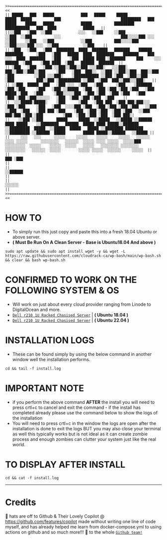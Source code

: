 ```
>>======================================================================================================================================================================================================================================================================<<
|| █████   ███   █████            ███   █████     █████                           █████  █████          ███                           █████████   ███   █████    █████   █████            █████          █████████           ███████████   ███  ████            █████   ||
||░░███   ░███  ░░███            ░░░   ░░███     ░░███                           ░░███  ░░███          ░░░                           ███░░░░░███ ░░░   ░░███    ░░███   ░░███            ░░███          ███░░░░░███         ░░███░░░░░███ ░░░  ░░███           ░░███    ||
|| ░███   ░███   ░███  ████████  ████  ███████   ███████    ██████  ████████      ░███   ░███   █████  ████  ████████    ███████    ███     ░░░  ████  ███████   ░███    ░███  █████ ████ ░███████     ███     ░░░   ██████  ░███    ░███ ████  ░███   ██████  ███████  ||
|| ░███   ░███   ░███ ░░███░░███░░███ ░░░███░   ░░░███░    ███░░███░░███░░███     ░███   ░███  ███░░  ░░███ ░░███░░███  ███░░███   ░███         ░░███ ░░░███░    ░███████████ ░░███ ░███  ░███░░███   ░███          ███░░███ ░██████████ ░░███  ░███  ███░░███░░░███░   ||
|| ░░███  █████  ███   ░███ ░░░  ░███   ░███      ░███    ░███████  ░███ ░███     ░███   ░███ ░░█████  ░███  ░███ ░███ ░███ ░███   ░███    █████ ░███   ░███     ░███░░░░░███  ░███ ░███  ░███ ░███   ░███         ░███ ░███ ░███░░░░░░   ░███  ░███ ░███ ░███  ░███    ||
||  ░░░█████░█████░    ░███      ░███   ░███ ███  ░███ ███░███░░░   ░███ ░███     ░███   ░███  ░░░░███ ░███  ░███ ░███ ░███ ░███   ░░███  ░░███  ░███   ░███ ███ ░███    ░███  ░███ ░███  ░███ ░███   ░░███     ███░███ ░███ ░███         ░███  ░███ ░███ ░███  ░███ ███||
||    ░░███ ░░███      █████     █████  ░░█████   ░░█████ ░░██████  ████ █████    ░░████████   ██████  █████ ████ █████░░███████    ░░█████████  █████  ░░█████  █████   █████ ░░████████ ████████     ░░█████████ ░░██████  █████        █████ █████░░██████   ░░█████ ||
||     ░░░   ░░░      ░░░░░     ░░░░░    ░░░░░     ░░░░░   ░░░░░░  ░░░░ ░░░░░      ░░░░░░░░   ░░░░░░  ░░░░░ ░░░░ ░░░░░  ░░░░░███     ░░░░░░░░░  ░░░░░    ░░░░░  ░░░░░   ░░░░░   ░░░░░░░░ ░░░░░░░░       ░░░░░░░░░   ░░░░░░  ░░░░░        ░░░░░ ░░░░░  ░░░░░░     ░░░░░  ||
||                                                                                                                      ███ ░███                                                                                                                                        ||
||                                                                                                                     ░░██████                                                                                                                                         ||
||                                                                                                                      ░░░░░░                                                                                                                                          ||
>>======================================================================================================================================================================================================================================================================<<
```
# HOW TO
- To simply run this just copy and paste this into a fresh 18.04 Ubuntu or above server.
- **( Must Be Run On A Clean Server - Base is Ubuntu18.04 And above )**
```shell
sudo apt update && sudo apt install wget -y && wget -L https://raw.githubusercontent.com/cloudrack-ca/wp-bash/main/wp-bash.sh && clear && bash wp-bash.sh
```
# CONFIRMED TO WORK ON THE FOLLOWING SYSTEM & OS 
- Will work on just about every cloud provider ranging from Linode to DigitalOcean and more.
- [`Dell r210 1U Racked Chasised Server`](https://i.dell.com/sites/csdocuments/Shared-Content_data-Sheets_Documents/en/R210-SpecSheet.pdf) | **( Ubuntu 18.04 )**
- [`Dell r210 1U Racked Chasised Server`](https://i.dell.com/sites/csdocuments/Shared-Content_data-Sheets_Documents/en/R210-SpecSheet.pdf) | **( Ubuntu 22.04 )**

# INSTALLATION LOGS
- These can be found simply by using the below command in another window well the installation performs.
```shell
cd && tail -f install.log
```
# **IMPORTANT NOTE**
  - if you perform the above command **AFTER** the install you will need to press crtl+c to cancel and exit the command - if the install has completed already please use the command below to show the logs of the installation
  - You will need to press crtl+c in the window the logs are open after the installation is done to exit the logs BUT you may also close your terminal as well this typically works but is not ideal as it can create zombie process and enough zombies can clutter your system just like the real world.
  
# TO DISPLAY AFTER INSTALL
```shell
cd && cat -f install.log
```
  

---
# Credits
🎩 hats are off to Github & Their Lovely Copilot @ https://github.com/features/copilot made without writing one line of code myself, and has already helped me learn from docker-compose.yml to using actions on github and so much more!!! 💖 to the whole [`Github team!`](https://github.com/team)

